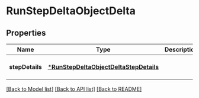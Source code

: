 # RunStepDeltaObjectDelta

## Properties
Name | Type | Description | Notes
------------ | ------------- | ------------- | -------------
**stepDetails** | [***RunStepDeltaObjectDeltaStepDetails**](RunStepDeltaObject_delta_step_details.md) |  | [optional] [default to null]

[[Back to Model list]](../README.md#documentation-for-models) [[Back to API list]](../README.md#documentation-for-api-endpoints) [[Back to README]](../README.md)



